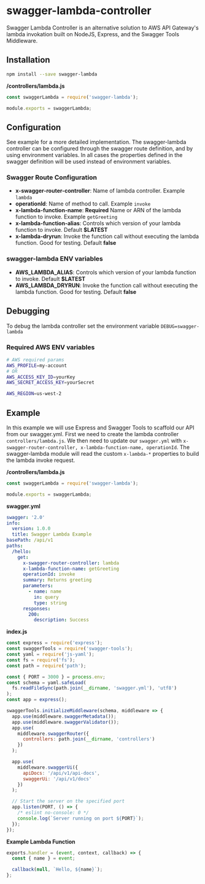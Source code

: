 # swagger-lambda-controller

Swagger Lambda Controller is an alternative solution to AWS API Gateway's lambda invokation built on NodeJS, Express, and the Swagger Tools Middleware.

## Installation

```sh
npm install --save swagger-lambda
```

**/controllers/lambda.js**

```js
const swaggerLambda = require('swagger-lambda');

module.exports = swaggerLambda;
```

## Configuration

See example for a more detailed implementation. The swagger-lambda controller can be configured through the swagger route definition, and by using environment variables. In all cases the properties defined in the swagger definition will be used instead of environment variables.

### Swagger Route Configuration

- **x-swagger-router-controller**: Name of lambda controller. Example `lambda`
- **operationId**: Name of method to call. Example `invoke`
- **x-lambda-function-name**: **Required** Name or ARN of the lambda function to invoke. Example `getGreeting`
- **x-lambda-function-alias**: Controls which version of your lambda function to invoke. Default **$LATEST** 
- **x-lambda-dryrun**: Invoke the function call without executing the lambda function. Good for testing. Default **false**

### swagger-lambda ENV variables

- **AWS_LAMBDA_ALIAS**: Controls which version of your lambda function to invoke. Default **$LATEST**
- **AWS_LAMBDA_DRYRUN**: Invoke the function call without executing the lambda function. Good for testing. Default **false**

## Debugging

To debug the lambda controller set the environment variable `DEBUG=swagger-lambda`

### Required AWS ENV variables

```sh
# AWS required params
AWS_PROFILE=my-account
# OR
AWS_ACCESS_KEY_ID=yourKey
AWS_SECRET_ACCESS_KEY=yourSecret

AWS_REGION=us-west-2
```

## Example

In this example we will use Express and Swagger Tools to scaffold our API from our swagger.yml. First we need to create the lambda controller `controllers/lambda.js`. We then need to update our  `swagger.yml` with `x-swagger-router-controller, x-lambda-function-name, operationId`. The swagger-lambda module will read the custom `x-lambda-*` properties to build the lambda invoke request.

**/controllers/lambda.js**

```js
const swaggerLambda = require('swagger-lambda');

module.exports = swaggerLambda;
```

**swagger.yml**

```yaml
swagger: '2.0'
info:
  version: 1.0.0
  title: Swagger Lambda Example
basePath: /api/v1
paths:
  /hello:
    get:
      x-swagger-router-controller: lambda
      x-lambda-function-name: getGreeting
      operationId: invoke
      summary: Returns greeting
      parameters:
        - name: name
          in: query
          type: string
      responses:
        200:
          description: Success
```

**index.js**

```js
const express = require('express');
const swaggerTools = require('swagger-tools');
const yaml = require('js-yaml');
const fs = require('fs');
const path = require('path');

const { PORT = 3000 } = process.env;
const schema = yaml.safeLoad(
  fs.readFileSync(path.join(__dirname, 'swagger.yml'), 'utf8')
);
const app = express();

swaggerTools.initializeMiddleware(schema, middleware => {
  app.use(middleware.swaggerMetadata());
  app.use(middleware.swaggerValidator());
  app.use(
    middleware.swaggerRouter({
      controllers: path.join(__dirname, 'controllers')
    })
  );

  app.use(
    middleware.swaggerUi({
      apiDocs: '/api/v1/api-docs',
      swaggerUi: '/api/v1/docs'
    })
  );

  // Start the server on the specified port
  app.listen(PORT, () => {
    /* eslint no-console: 0 */
    console.log(`Server running on port ${PORT}`);
  });
});
```

**Example Lambda Function**

```js
exports.handler = (event, context, callback) => {
  const { name } = event;

  callback(null, `Hello, ${name}`);
};
```